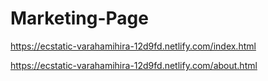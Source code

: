 # Marketing-Page

https://ecstatic-varahamihira-12d9fd.netlify.com/index.html

https://ecstatic-varahamihira-12d9fd.netlify.com/about.html